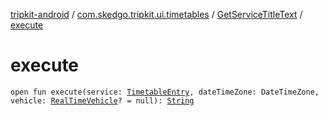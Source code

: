 [tripkit-android](../../index.md) / [com.skedgo.tripkit.ui.timetables](../index.md) / [GetServiceTitleText](index.md) / [execute](./execute.md)

# execute

`open fun execute(service: `[`TimetableEntry`](../../com.skedgo.tripkit.ui.model/-timetable-entry/index.md)`, dateTimeZone: DateTimeZone, vehicle: `[`RealTimeVehicle`](../../com.skedgo.tripkit.routing/-real-time-vehicle/index.md)`? = null): `[`String`](https://kotlinlang.org/api/latest/jvm/stdlib/kotlin/-string/index.html)